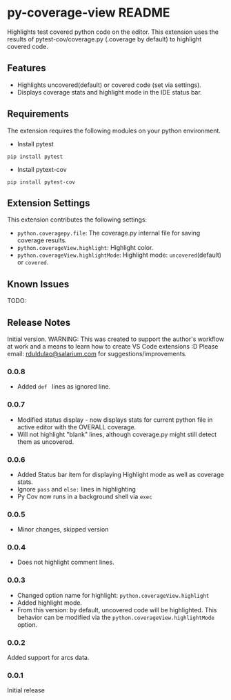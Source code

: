 # py-coverage-view README

Highlights test covered python code on the editor. This extension uses the results of pytest-cov/coverage.py (.coverage by default) to highlight covered code.


## Features
- Highlights uncovered(default) or covered code (set via settings).
- Displays coverage stats and highlight mode in the IDE status bar.


## Requirements

The extension requires the following modules on your python environment.

* Install pytest
```
pip install pytest
```

* Install pytext-cov
```
pip install pytest-cov
```

## Extension Settings

This extension contributes the following settings:

* `python.coveragepy.file`: The coverage.py internal file for saving coverage results.
* `python.coverageView.highlight`: Highlight color.
* `python.coverageView.highlightMode`: Highlight mode: ```uncovered```(default) or ```covered```.

## Known Issues

TODO:

## Release Notes

Initial version.  WARNING:  This was created to support  the author's workflow  at work and a means to learn how to create VS Code extensions :D  Please email: rduldulao@salarium.com for suggestions/improvements.


### 0.0.8
- Added ```def ``` lines as ignored line.

### 0.0.7
- Modified status display  - now displays stats for current python file in active editor with the OVERALL coverage.
- Will not highlight "blank" lines, although coverage.py might still detect them as uncovered.

### 0.0.6
- Added Status bar item for displaying Highlight mode as well as coverage stats.
- Ignore ```pass``` and ```else:``` lines in highlighting
- Py Cov now runs in a background shell via ```exec```

### 0.0.5
- Minor changes, skipped version

### 0.0.4
- Does not highlight comment lines.

### 0.0.3

- Changed option name for highlight: ```python.coverageView.highlight```
- Added highlight mode.
- From this version: by default, uncovered code will be highlighted. This behavior can be modified via the ```python.coverageView.highlightMode``` option.

### 0.0.2

Added support for arcs data.

### 0.0.1

Initial release 





